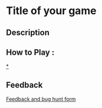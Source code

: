 # Title of your game

## Description

## How to Play :
[*](my_game.zip)
## Feedback
[Feedback and bug hunt form](https://docs.google.com/forms/d/e/1FAIpQLSf5X7OqKAssD5MkCkiaUlU-0kPdd0DYFNq4CINHo5RoeXgEJg/viewform?usp=sf_link)
